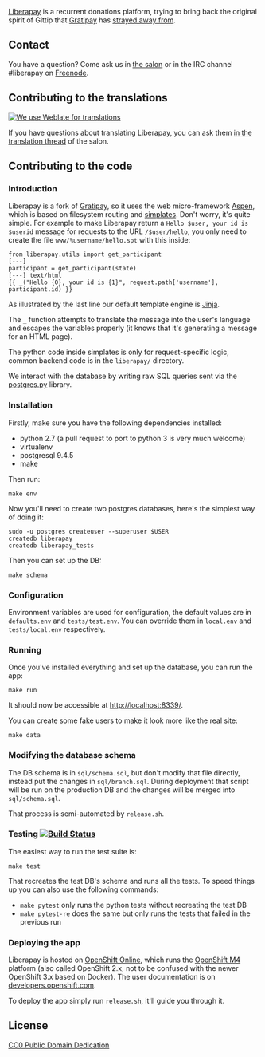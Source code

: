[Liberapay](http://liberapay.com) is a recurrent donations platform, trying to bring back the original spirit of Gittip that [Gratipay](http://gratipay.com) has [strayed away from](https://medium.com/gratipay-blog/gratipay-2-0-2453d3c53077).

## Contact

You have a question? Come ask us in [the salon](https://github.com/liberapay/salon) or in the IRC channel #liberapay on [Freenode](http://webchat.freenode.net/).


## Contributing to the translations

[![We use Weblate for translations](https://hosted.weblate.org/widgets/liberapay/-/287x66-white.png)](https://hosted.weblate.org/engage/liberapay/?utm_source=widget)

If you have questions about translating Liberapay, you can ask them [in the translation thread](https://github.com/liberapay/salon/issues/2) of the salon.


## Contributing to the code

### Introduction

Liberapay is a fork of [Gratipay](https://github.com/gratipay/gratipay.com), so it uses the web micro-framework [Aspen](http://aspen.io/), which is based on filesystem routing and [simplates](http://simplates.org/). Don't worry, it's quite simple. For example to make Liberapay return a `Hello $user, your id is $userid` message for requests to the URL `/$user/hello`, you only need to create the file `www/%username/hello.spt` with this inside:

```
from liberapay.utils import get_participant
[---]
participant = get_participant(state)
[---] text/html
{{ _("Hello {0}, your id is {1}", request.path['username'], participant.id) }}
```

As illustrated by the last line our default template engine is [Jinja](http://jinja.pocoo.org/).

The `_` function attempts to translate the message into the user's language and escapes the variables properly (it knows that it's generating a message for an HTML page).

The python code inside simplates is only for request-specific logic, common backend code is in the `liberapay/` directory.

We interact with the database by writing raw SQL queries sent via the [postgres.py](https://postgres-py.readthedocs.org/en/latest/) library.

### Installation

Firstly, make sure you have the following dependencies installed:

- python 2.7 (a pull request to port to python 3 is very much welcome)
- virtualenv
- postgresql 9.4.5
- make

Then run:

    make env

Now you'll need to create two postgres databases, here's the simplest way of doing it:

    sudo -u postgres createuser --superuser $USER
    createdb liberapay
    createdb liberapay_tests

Then you can set up the DB:

    make schema

### Configuration

Environment variables are used for configuration, the default values are in
`defaults.env` and `tests/test.env`. You can override them in
`local.env` and `tests/local.env` respectively.

### Running

Once you've installed everything and set up the database, you can run the app:

    make run

It should now be accessible at [http://localhost:8339/](http://localhost:8339/).

You can create some fake users to make it look more like the real site:

    make data

### Modifying the database schema

The DB schema is in `sql/schema.sql`, but don't modify that file directly,
instead put the changes in `sql/branch.sql`. During deployment that script will
be run on the production DB and the changes will be merged into `sql/schema.sql`.

That process is semi-automated by `release.sh`.

### Testing [![Build Status](https://travis-ci.org/liberapay/liberapay.com.svg)](https://travis-ci.org/liberapay/liberapay.com)

The easiest way to run the test suite is:

    make test

That recreates the test DB's schema and runs all the tests. To speed things up
you can also use the following commands:

- `make pytest` only runs the python tests without recreating the test DB
- `make pytest-re` does the same but only runs the tests that failed in the previous run

### Deploying the app

Liberapay is hosted on [OpenShift Online](https://openshift.com/), which runs
the [OpenShift M4][M4] platform (also called OpenShift 2.x, not to be confused
with the newer OpenShift 3.x based on Docker). The user documentation is on
[developers.openshift.com][OS-dev].

To deploy the app simply run `release.sh`, it'll guide you through it.

[M4]: https://docs.openshift.org/origin-m4/
[OS-dev]: https://developers.openshift.com/


## License

[CC0 Public Domain Dedication](http://creativecommons.org/publicdomain/zero/1.0/)
